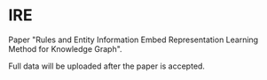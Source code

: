 # IRE

<h>Paper "Rules and Entity Information Embed Representation Learning Method for Knowledge Graph".</h>

Full data will be uploaded after the paper is accepted.
